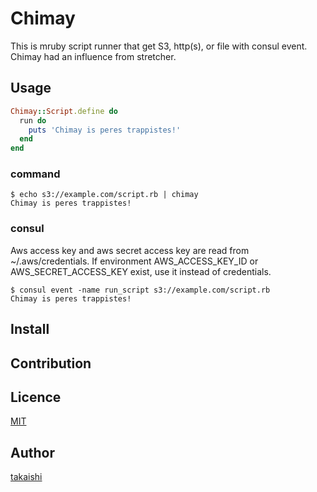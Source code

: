 Chimay
====

This is mruby script runner that get S3, http(s), or file with consul event.
Chimay had an influence from stretcher.

## Usage

```ruby
Chimay::Script.define do
  run do
    puts 'Chimay is peres trappistes!'
  end
end
```

### command

```
$ echo s3://example.com/script.rb | chimay
Chimay is peres trappistes!
```

### consul

Aws access key and aws secret access key are read from ~/.aws/credentials. If environment AWS\_ACCESS\_KEY\_ID or AWS\_SECRET\_ACCESS\_KEY exist, use it instead of credentials.

```
$ consul event -name run_script s3://example.com/script.rb
Chimay is peres trappistes!
```

## Install

## Contribution

## Licence

[MIT](https://github.com/takaishi/tool/blob/master/LICENCE)

## Author

[takaishi](https://github.com/takaishi)

